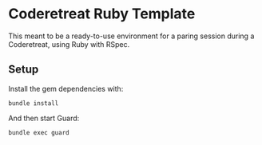Coderetreat Ruby Template
=========================
This meant to be a ready-to-use environment for a paring session during a
Coderetreat, using Ruby with RSpec.

Setup
-----
Install the gem dependencies with:

    bundle install

And then start Guard:

    bundle exec guard
